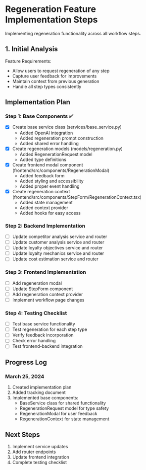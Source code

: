 # Regeneration Feature Implementation Steps

Implementing regeneration functionality across all workflow steps.

## 1. Initial Analysis
Feature Requirements:
- Allow users to request regeneration of any step
- Capture user feedback for improvements
- Maintain context from previous generation
- Handle all step types consistently

## Implementation Plan

### Step 1: Base Components ✅
- [x] Create base service class (services/base_service.py)
  - Added OpenAI integration
  - Added regeneration prompt construction
  - Added shared error handling
- [x] Create regeneration models (models/regeneration.py)
  - Added RegenerationRequest model
  - Added type definitions
- [x] Create frontend modal component (frontend/src/components/RegenerationModal)
  - Added feedback form
  - Added styling and accessibility
  - Added proper event handling
- [x] Create regeneration context (frontend/src/components/StepForm/RegenerationContext.tsx)
  - Added state management
  - Added context provider
  - Added hooks for easy access

### Step 2: Backend Implementation
- [ ] Update competitor analysis service and router
- [ ] Update customer analysis service and router
- [ ] Update loyalty objectives service and router
- [ ] Update loyalty mechanics service and router
- [ ] Update cost estimation service and router

### Step 3: Frontend Implementation
- [ ] Add regeneration modal
- [ ] Update StepForm component
- [ ] Add regeneration context provider
- [ ] Implement workflow page changes

### Step 4: Testing Checklist
- [ ] Test base service functionality
- [ ] Test regeneration for each step type
- [ ] Verify feedback incorporation
- [ ] Check error handling
- [ ] Test frontend-backend integration

## Progress Log

### March 25, 2024
1. Created implementation plan
2. Added tracking document
3. Implemented base components:
   - BaseService class for shared functionality
   - RegenerationRequest model for type safety
   - RegenerationModal for user feedback
   - RegenerationContext for state management

## Next Steps
1. Implement service updates
2. Add router endpoints
3. Update frontend integration
4. Complete testing checklist